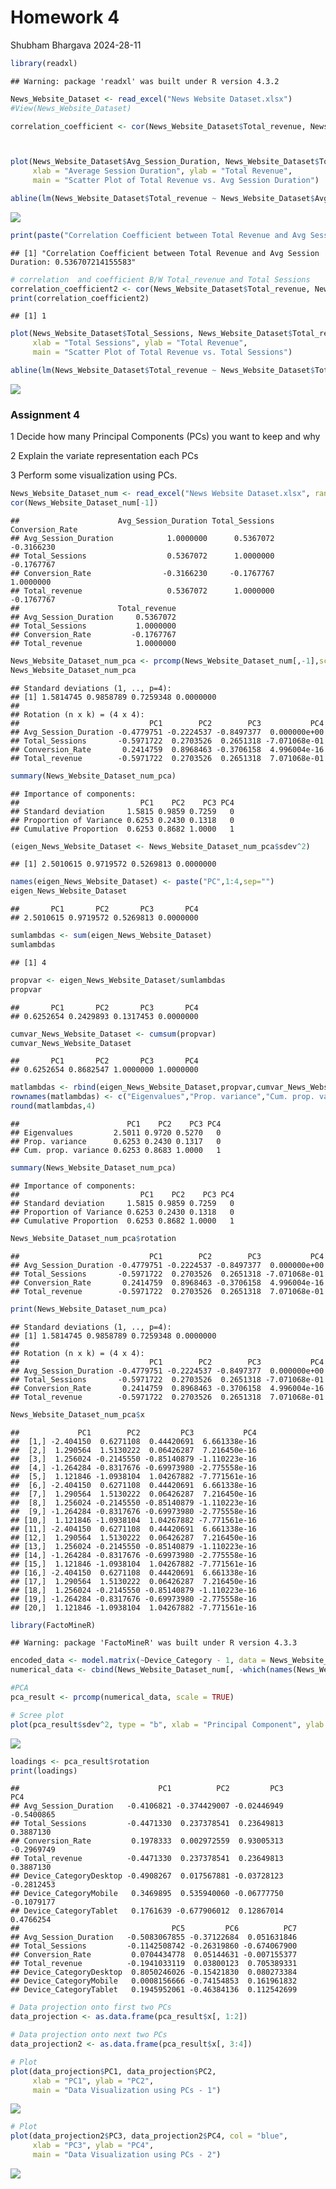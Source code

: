 Homework 4 
================
Shubham Bhargava
2024-28-11

``` r
library(readxl)
```

    ## Warning: package 'readxl' was built under R version 4.3.2

``` r
News_Website_Dataset <- read_excel("News Website Dataset.xlsx")
#View(News_Website_Dataset)

correlation_coefficient <- cor(News_Website_Dataset$Total_revenue, News_Website_Dataset$Avg_Session_Duration)



plot(News_Website_Dataset$Avg_Session_Duration, News_Website_Dataset$Total_revenue,
     xlab = "Average Session Duration", ylab = "Total Revenue",
     main = "Scatter Plot of Total Revenue vs. Avg Session Duration")

abline(lm(News_Website_Dataset$Total_revenue ~ News_Website_Dataset$Avg_Session_Duration), col = "red")
```

![](MVA_Project1_files/figure-gfm/unnamed-chunk-1-1.png)<!-- -->

``` r
print(paste("Correlation Coefficient between Total Revenue and Avg Session Duration:", correlation_coefficient))
```

    ## [1] "Correlation Coefficient between Total Revenue and Avg Session Duration: 0.536707214155583"

``` r
# correlation  and coefficient B/W Total_revenue and Total Sessions
correlation_coefficient2 <- cor(News_Website_Dataset$Total_revenue, News_Website_Dataset$Total_Sessions)
print(correlation_coefficient2)
```

    ## [1] 1

``` r
plot(News_Website_Dataset$Total_Sessions, News_Website_Dataset$Total_revenue,
     xlab = "Total Sessions", ylab = "Total Revenue",
     main = "Scatter Plot of Total Revenue vs. Total Sessions")

abline(lm(News_Website_Dataset$Total_revenue ~ News_Website_Dataset$Total_Sessions), col = "blue")
```

![](MVA_Project1_files/figure-gfm/unnamed-chunk-2-1.png)<!-- -->
### Assignment 4

<p>
1 Decide how many Principal Components (PCs) you want to keep and why
</p>
<p>
2 Explain the variate representation each PCs
</p>
<p>
3 Perform some visualization using PCs.
</p>

``` r
News_Website_Dataset_num <- read_excel("News Website Dataset.xlsx", range = cell_cols("F:J"))
cor(News_Website_Dataset_num[-1])
```

    ##                      Avg_Session_Duration Total_Sessions Conversion_Rate
    ## Avg_Session_Duration            1.0000000      0.5367072      -0.3166230
    ## Total_Sessions                  0.5367072      1.0000000      -0.1767767
    ## Conversion_Rate                -0.3166230     -0.1767767       1.0000000
    ## Total_revenue                   0.5367072      1.0000000      -0.1767767
    ##                      Total_revenue
    ## Avg_Session_Duration     0.5367072
    ## Total_Sessions           1.0000000
    ## Conversion_Rate         -0.1767767
    ## Total_revenue            1.0000000

``` r
News_Website_Dataset_num_pca <- prcomp(News_Website_Dataset_num[,-1],scale=TRUE)
News_Website_Dataset_num_pca
```

    ## Standard deviations (1, .., p=4):
    ## [1] 1.5814745 0.9858789 0.7259348 0.0000000
    ## 
    ## Rotation (n x k) = (4 x 4):
    ##                             PC1        PC2        PC3           PC4
    ## Avg_Session_Duration -0.4779751 -0.2224537 -0.8497377  0.000000e+00
    ## Total_Sessions       -0.5971722  0.2703526  0.2651318 -7.071068e-01
    ## Conversion_Rate       0.2414759  0.8968463 -0.3706158  4.996004e-16
    ## Total_revenue        -0.5971722  0.2703526  0.2651318  7.071068e-01

``` r
summary(News_Website_Dataset_num_pca)
```

    ## Importance of components:
    ##                           PC1    PC2    PC3 PC4
    ## Standard deviation     1.5815 0.9859 0.7259   0
    ## Proportion of Variance 0.6253 0.2430 0.1318   0
    ## Cumulative Proportion  0.6253 0.8682 1.0000   1

``` r
(eigen_News_Website_Dataset <- News_Website_Dataset_num_pca$sdev^2)
```

    ## [1] 2.5010615 0.9719572 0.5269813 0.0000000

``` r
names(eigen_News_Website_Dataset) <- paste("PC",1:4,sep="")
eigen_News_Website_Dataset
```

    ##       PC1       PC2       PC3       PC4 
    ## 2.5010615 0.9719572 0.5269813 0.0000000

``` r
sumlambdas <- sum(eigen_News_Website_Dataset)
sumlambdas
```

    ## [1] 4

``` r
propvar <- eigen_News_Website_Dataset/sumlambdas
propvar
```

    ##       PC1       PC2       PC3       PC4 
    ## 0.6252654 0.2429893 0.1317453 0.0000000

``` r
cumvar_News_Website_Dataset <- cumsum(propvar)
cumvar_News_Website_Dataset
```

    ##       PC1       PC2       PC3       PC4 
    ## 0.6252654 0.8682547 1.0000000 1.0000000

``` r
matlambdas <- rbind(eigen_News_Website_Dataset,propvar,cumvar_News_Website_Dataset)
rownames(matlambdas) <- c("Eigenvalues","Prop. variance","Cum. prop. variance")
round(matlambdas,4)
```

    ##                        PC1    PC2    PC3 PC4
    ## Eigenvalues         2.5011 0.9720 0.5270   0
    ## Prop. variance      0.6253 0.2430 0.1317   0
    ## Cum. prop. variance 0.6253 0.8683 1.0000   1

``` r
summary(News_Website_Dataset_num_pca)
```

    ## Importance of components:
    ##                           PC1    PC2    PC3 PC4
    ## Standard deviation     1.5815 0.9859 0.7259   0
    ## Proportion of Variance 0.6253 0.2430 0.1318   0
    ## Cumulative Proportion  0.6253 0.8682 1.0000   1

``` r
News_Website_Dataset_num_pca$rotation
```

    ##                             PC1        PC2        PC3           PC4
    ## Avg_Session_Duration -0.4779751 -0.2224537 -0.8497377  0.000000e+00
    ## Total_Sessions       -0.5971722  0.2703526  0.2651318 -7.071068e-01
    ## Conversion_Rate       0.2414759  0.8968463 -0.3706158  4.996004e-16
    ## Total_revenue        -0.5971722  0.2703526  0.2651318  7.071068e-01

``` r
print(News_Website_Dataset_num_pca)
```

    ## Standard deviations (1, .., p=4):
    ## [1] 1.5814745 0.9858789 0.7259348 0.0000000
    ## 
    ## Rotation (n x k) = (4 x 4):
    ##                             PC1        PC2        PC3           PC4
    ## Avg_Session_Duration -0.4779751 -0.2224537 -0.8497377  0.000000e+00
    ## Total_Sessions       -0.5971722  0.2703526  0.2651318 -7.071068e-01
    ## Conversion_Rate       0.2414759  0.8968463 -0.3706158  4.996004e-16
    ## Total_revenue        -0.5971722  0.2703526  0.2651318  7.071068e-01

``` r
News_Website_Dataset_num_pca$x
```

    ##             PC1        PC2         PC3           PC4
    ##  [1,] -2.404150  0.6271108  0.44420691  6.661338e-16
    ##  [2,]  1.290564  1.5130222  0.06426287  7.216450e-16
    ##  [3,]  1.256024 -0.2145550 -0.85140879 -1.110223e-16
    ##  [4,] -1.264284 -0.8317676 -0.69973980 -2.775558e-16
    ##  [5,]  1.121846 -1.0938104  1.04267882 -7.771561e-16
    ##  [6,] -2.404150  0.6271108  0.44420691  6.661338e-16
    ##  [7,]  1.290564  1.5130222  0.06426287  7.216450e-16
    ##  [8,]  1.256024 -0.2145550 -0.85140879 -1.110223e-16
    ##  [9,] -1.264284 -0.8317676 -0.69973980 -2.775558e-16
    ## [10,]  1.121846 -1.0938104  1.04267882 -7.771561e-16
    ## [11,] -2.404150  0.6271108  0.44420691  6.661338e-16
    ## [12,]  1.290564  1.5130222  0.06426287  7.216450e-16
    ## [13,]  1.256024 -0.2145550 -0.85140879 -1.110223e-16
    ## [14,] -1.264284 -0.8317676 -0.69973980 -2.775558e-16
    ## [15,]  1.121846 -1.0938104  1.04267882 -7.771561e-16
    ## [16,] -2.404150  0.6271108  0.44420691  6.661338e-16
    ## [17,]  1.290564  1.5130222  0.06426287  7.216450e-16
    ## [18,]  1.256024 -0.2145550 -0.85140879 -1.110223e-16
    ## [19,] -1.264284 -0.8317676 -0.69973980 -2.775558e-16
    ## [20,]  1.121846 -1.0938104  1.04267882 -7.771561e-16

``` r
library(FactoMineR)
```

    ## Warning: package 'FactoMineR' was built under R version 4.3.3

``` r
encoded_data <- model.matrix(~Device_Category - 1, data = News_Website_Dataset_num)
numerical_data <- cbind(News_Website_Dataset_num[, -which(names(News_Website_Dataset_num) == "Device_Category")], encoded_data)

#PCA
pca_result <- prcomp(numerical_data, scale = TRUE)

# Scree plot
plot(pca_result$sdev^2, type = "b", xlab = "Principal Component", ylab = "Variance Explained")
```

![](MVA_Project1_files/figure-gfm/unnamed-chunk-10-1.png)<!-- -->

``` r
loadings <- pca_result$rotation
print(loadings)
```

    ##                               PC1          PC2         PC3        PC4
    ## Avg_Session_Duration   -0.4106821 -0.374429007 -0.02446949 -0.5400865
    ## Total_Sessions         -0.4471330  0.237378541  0.23649813  0.3887130
    ## Conversion_Rate         0.1978333  0.002972559  0.93005313 -0.2969749
    ## Total_revenue          -0.4471330  0.237378541  0.23649813  0.3887130
    ## Device_CategoryDesktop -0.4908267  0.017567881 -0.03728123 -0.2812453
    ## Device_CategoryMobile   0.3469895  0.535940060 -0.06777750 -0.1079177
    ## Device_CategoryTablet   0.1761639 -0.677906012  0.12867014  0.4766254
    ##                                  PC5         PC6          PC7
    ## Avg_Session_Duration   -0.5083067855 -0.37122684  0.051631846
    ## Total_Sessions         -0.1142508742 -0.26319860 -0.674067900
    ## Conversion_Rate         0.0704434778  0.05144631 -0.007155377
    ## Total_revenue          -0.1941033119  0.03800123  0.705389331
    ## Device_CategoryDesktop  0.8050246026 -0.15421830  0.080273384
    ## Device_CategoryMobile   0.0008156666 -0.74154853  0.161961832
    ## Device_CategoryTablet   0.1945952061 -0.46384136  0.112542699

``` r
# Data projection onto first two PCs
data_projection <- as.data.frame(pca_result$x[, 1:2])

# Data projection onto next two PCs
data_projection2 <- as.data.frame(pca_result$x[, 3:4])

# Plot
plot(data_projection$PC1, data_projection$PC2, 
     xlab = "PC1", ylab = "PC2", 
     main = "Data Visualization using PCs - 1")
```

![](MVA_Project1_files/figure-gfm/unnamed-chunk-10-2.png)<!-- -->

``` r
# Plot
plot(data_projection2$PC3, data_projection2$PC4, col = "blue",
     xlab = "PC3", ylab = "PC4", 
     main = "Data Visualization using PCs - 2")
```

![](MVA_Project1_files/figure-gfm/unnamed-chunk-10-3.png)<!-- -->

